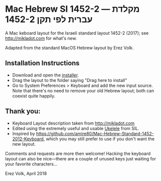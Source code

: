 # Mac Hebrew SI 1452-2 ― מקלדת עברית לפי תקן 1452-2

A Mac keboard layout for the Israeli standard layout 1452-2 (2017); see http://mikladot.com for what's new.

Adapted from the standard MacOS Hebrew layout by Erez Volk.

## Installation Instructions

- Download and open the [installer](Hebrew%20SI%201452-2.dmg?raw=true).
- Drag the layout to the folder saying "Drag here to install"
- Go to System Preferences > Keyboard and add the new input source. Note that there's 
  no need to remove your old Hebrew layout; both can coexist quite happily.

## Thank you:
- Keyboard Layout description taken from http://mikladot.com
- Edited using the extremely useful and usable [Ukelele](http://scripts.sil.org/cms/scripts/page.php?site_id=nrsi&id=ukelele) from SIL.
- Inspired by https://github.com/amire80/Mac-Hebrew-Standard-1452-2012-Keyboard, which you may still prefer to use if you don't want the new layout.

Comments and requests are more then welcome!
Hacking the keyboard layout can also be nice―there are a couple of unused keys just waiting for your favorite characters...

Erez Volk, April 2018


